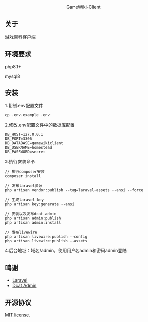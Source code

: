 <p align="center">
    GameWiki-Client
</p>

## 关于 

游戏百科客户端

## 环境要求

php8.1+

mysql8

## 安装

1.复制.env配置文件
```
cp .env.example .env
```

2.修改.env配置文件中的数据库配置
```
DB_HOST=127.0.0.1
DB_PORT=3306
DB_DATABASE=gamewikiclient
DB_USERNAME=homestead
DB_PASSWORD=secret
```

3.执行安装命令
```
// 执行composer安装
composer install

// 发布laravel资源
php artisan vendor:publish --tag=laravel-assets --ansi --force

// 生成laravel key
php artisan key:generate --ansi

// 安装以及发布dcat-admin
php artisan admin:publish
php artisan admin:install

// 发布livewire
php artisan livewire:publish --config
php artisan livewire:publish --assets
```

4.后台地址：域名/admin，使用用户名admin和密码admin登陆

## 鸣谢

+ [Laravel](https://laravel.com/)
+ [Dcat Admin](http://www.dcatadmin.com/)


## 开源协议

[MIT license](https://opensource.org/licenses/MIT).
